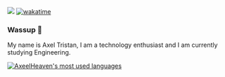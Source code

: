 ![](https://komarev.com/ghpvc/?username=AxeelHeaven&color=orange) [![wakatime](https://wakatime.com/badge/user/530c5db3-b38b-478a-a966-221a462ac624.svg)](https://wakatime.com/@530c5db3-b38b-478a-a966-221a462ac624)


### Wassup 👋
My name is Axel Tristan, I am a technology enthusiast and I am currently studying Engineering.


<a href="https://github.com/AxeelHeaven">
    <img align="center" src="https://github-readme-stats.vercel.app/api/top-langs/?username=AxeelHeaven&layout=compact&theme=gotham&locale=en" alt="AxeelHeaven's most used      languages"/>
  </a>
